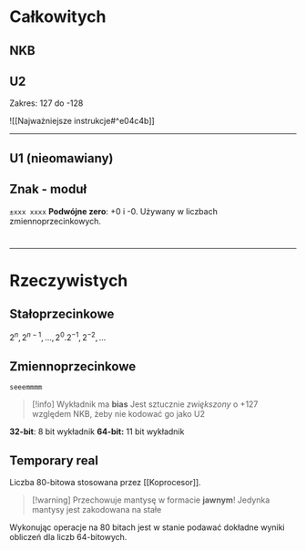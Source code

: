 # Całkowitych
## NKB
## U2
Zakres: 127 do -128

![[Najważniejsze instrukcje#^e04c4b]]

---
## U1 (nieomawiany)
## Znak - moduł
`±xxx xxxx`
**Podwójne zero**: +0 i -0.
Używany w liczbach zmiennoprzecinkowych.

#
---
# Rzeczywistych
## Stałoprzecinkowe
$2^n, 2^{n-1},...,2^0 . 2^{-1}, 2^{-2},...$
## Zmiennoprzecinkowe
`seeemmmm`
>[!info] Wykładnik ma **bias**
>Jest sztucznie *zwiększony* o +127 względem NKB, żeby nie kodować go jako U2

**32-bit**: 8 bit wykładnik 
**64-bit:** 11 bit wykładnik
## Temporary real

Liczba 80-bitowa stosowana przez [[Koprocesor]].
>[!warning] Przechowuje mantysę w formacie **jawnym**!
>Jedynka mantysy jest zakodowana na stałe

Wykonując operacje na 80 bitach jest w stanie podawać dokładne wyniki obliczeń dla liczb 64-bitowych.